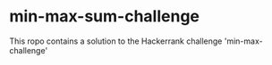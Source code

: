 # min-max-sum-challenge

This ropo contains a solution to the Hackerrank challenge 'min-max-challenge'
